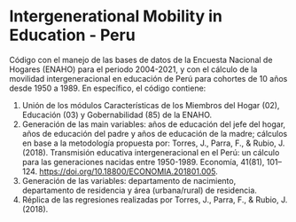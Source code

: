 # Intergenerational Mobility in Education - Peru
Código con el manejo de las bases de datos de la Encuesta Nacional de Hogares (ENAHO) para el periodo 2004-2021, y con el cálculo de la movilidad intergeneracional en educación de Perú para cohortes de 10 años desde 1950 a 1989. 
En específico, el código contiene:
1. Unión de los módulos Características de los Miembros del Hogar (02), Educación (03) y Gobernabilidad (85) de la ENAHO.
2. Generación de las main variables: años de educación del jefe del hogar, años de educación del padre y años de educación de la madre; cálculos en base a la metodología propuesta por: 
Torres, J., Parra, F., & Rubio, J. (2018). Transmisión educativa intergeneracional en el Perú: un cálculo para las generaciones nacidas entre 1950-1989. Economía, 41(81), 101–124. 
https://doi.org/10.18800/ECONOMIA.201801.005.
4. Generación de las variables: departamento de nacimiento, departamento de residencia y área (urbana/rural) de residencia.
5. Réplica de las regresiones realizadas por Torres, J., Parra, F., & Rubio, J. (2018).

